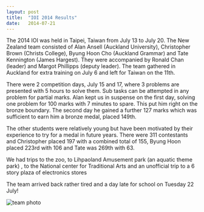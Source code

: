 ```yaml
---
layout: post
title:  "IOI 2014 Results"
date:   2014-07-21
---
```


The 2014 IOI was held in Taipei, Taiwan from July 13 to July 20. The New Zealand team consisted of Alan Ansell (Auckland University), Christopher Brown (Christs College), Byung Hoon Cho (Auckland Grammar) and Tate Kennington (James Hargest). They were accompanied by Ronald Chan (leader) and Margot Phillipps (deputy leader). The team gathered in Auckland for extra training on July 6 and left for Taiwan on the 11th.

There were 2 competition days, July 15 and 17, where 3 problems are presented with 5 hours to solve them. Sub tasks can be attempted in any problem for partial marks. Alan kept us in suspense on the first day, solving one problem for 100 marks with 7 minutes to spare. This put him right on the bronze boundary. The second day he gained a further 127 marks which was sufficient to earn him a bronze medal, placed 149th.

The other students were relatively young but have been motivated by their experience to try for a medal in future years. There were 311 contestants and Christopher placed 197 with a combined total of 155, Byung Hoon placed 223rd with 106 and Tate was 269th with 63.

We had trips to the zoo, to Lihpaoland Amusement park (an aquatic theme park) , to the National center for Traditional Arts and an unofficial trip to a 6 story plaza of electronics stores

The team arrived back rather tired and a day late for school on Tuesday 22 July!

![team photo](https://farm2.staticflickr.com/1567/26005068675_33b9973f42_k_d.jpg)
